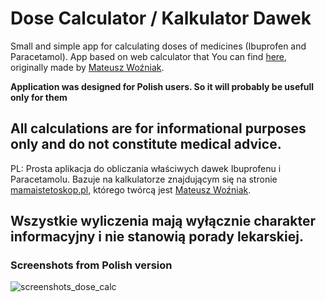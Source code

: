# Dose Calculator / Kalkulator Dawek

Small and simple app for calculating doses of medicines (Ibuprofen and Paracetamol). 
App based on web calculator that You can find [here](https://mamaistetoskop.pl/), originally made by [Mateusz Woźniak](https://github.com/wozniakm).

**Application was designed for Polish users. So it will probably be usefull only for them**
## All calculations are for informational purposes only and do not constitute medical advice.

PL: Prosta aplikacja do obliczania właściwych dawek Ibuprofenu i Paracetamolu. Bazuje na kalkulatorze znajdującym się na stronie [mamaistetoskop.pl](https://mamaistetoskop.pl/), którego twórcą jest [Mateusz Woźniak](https://github.com/wozniakm).
## Wszystkie wyliczenia mają wyłącznie charakter informacyjny i nie stanowią porady lekarskiej.

### Screenshots from Polish version
![screenshots_dose_calc](https://user-images.githubusercontent.com/31706606/62361601-a516f380-b51b-11e9-860c-9c7b29ea28a9.png)
